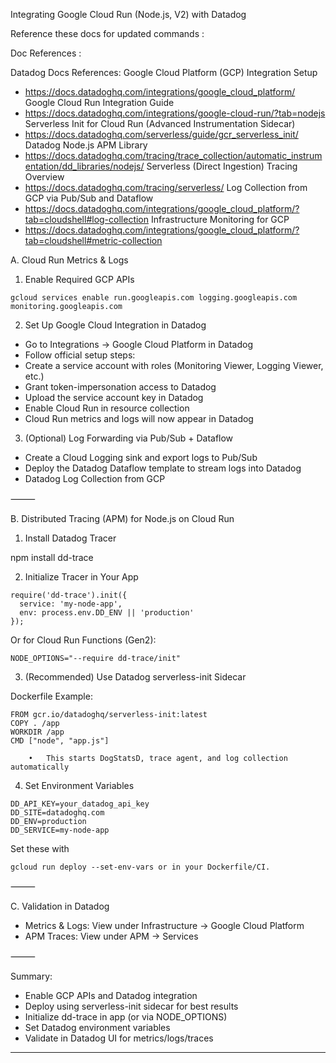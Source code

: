 Integrating Google Cloud Run (Node.js, V2) with Datadog

Reference these docs for updated commands :

Doc References :

Datadog Docs References:
Google Cloud Platform (GCP) Integration Setup
- https://docs.datadoghq.com/integrations/google_cloud_platform/
Google Cloud Run Integration Guide
- https://docs.datadoghq.com/integrations/google-cloud-run/?tab=nodejs
Serverless Init for Cloud Run (Advanced Instrumentation Sidecar)
- https://docs.datadoghq.com/serverless/guide/gcr_serverless_init/
Datadog Node.js APM Library
- https://docs.datadoghq.com/tracing/trace_collection/automatic_instrumentation/dd_libraries/nodejs/
Serverless (Direct Ingestion) Tracing Overview
- https://docs.datadoghq.com/tracing/serverless/
Log Collection from GCP via Pub/Sub and Dataflow
- https://docs.datadoghq.com/integrations/google_cloud_platform/?tab=cloudshell#log-collection
Infrastructure Monitoring for GCP
- https://docs.datadoghq.com/integrations/google_cloud_platform/?tab=cloudshell#metric-collection

A. Cloud Run Metrics & Logs

1. Enable Required GCP APIs

```gcloud services enable run.googleapis.com logging.googleapis.com monitoring.googleapis.com```

2. Set Up Google Cloud Integration in Datadog
- Go to Integrations → Google Cloud Platform in Datadog
- Follow official setup steps:
- Create a service account with roles (Monitoring Viewer, Logging Viewer, etc.)
- Grant token-impersonation access to Datadog
- Upload the service account key in Datadog
- Enable Cloud Run in resource collection
- Cloud Run metrics and logs will now appear in Datadog

3. (Optional) Log Forwarding via Pub/Sub + Dataflow
- Create a Cloud Logging sink and export logs to Pub/Sub
- Deploy the Datadog Dataflow template to stream logs into Datadog
- Datadog Log Collection from GCP

⸻

B. Distributed Tracing (APM) for Node.js on Cloud Run

1. Install Datadog Tracer

npm install dd-trace

2. Initialize Tracer in Your App

```// First import in app.js or server.js
require('dd-trace').init({
  service: 'my-node-app',
  env: process.env.DD_ENV || 'production'
});
```
Or for Cloud Run Functions (Gen2):
```
NODE_OPTIONS="--require dd-trace/init"
```
3. (Recommended) Use Datadog serverless-init Sidecar

Dockerfile Example:
```
FROM gcr.io/datadoghq/serverless-init:latest
COPY . /app
WORKDIR /app
CMD ["node", "app.js"]

	•	This starts DogStatsD, trace agent, and log collection automatically
```
4. Set Environment Variables
```
DD_API_KEY=your_datadog_api_key
DD_SITE=datadoghq.com
DD_ENV=production
DD_SERVICE=my-node-app
```
Set these with 
```
gcloud run deploy --set-env-vars or in your Dockerfile/CI.
```
⸻

C. Validation in Datadog
- Metrics & Logs: View under Infrastructure → Google Cloud Platform
- APM Traces: View under APM → Services

<Refer the docs in the start of the document please>

⸻

Summary:
- Enable GCP APIs and Datadog integration
- Deploy using serverless-init sidecar for best results
- Initialize dd-trace in app (or via NODE_OPTIONS)
- Set Datadog environment variables
- Validate in Datadog UI for metrics/logs/traces

______



